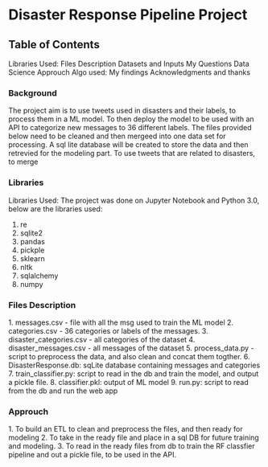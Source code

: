 # Disaster Response Pipeline Project

<h2>Table of Contents</h2>
Libraries Used: Files Description Datasets and Inputs My Questions Data Science Approuch Algo used: My findings Acknowledgments and thanks

<h3>Background</h3>
The project aim is to use tweets used in disasters and their labels, to process them in a ML model. To then deploy the model to be used with an API to categorize new messages to 36 different labels.
The files provided below need to be cleaned and then mergeed into one data set for processing. A sql lite database will be created to store the data and then retrevied for the modeling part. 
To use tweets that are related to disasters, to merge

<h3> Libraries</h3>
Libraries Used: The project was done on Jupyter Notebook and Python 3.0, below are the libraries used:

1. re
2. sqlite2
3. pandas
4. pickple
5. sklearn
6. nltk
7. sqlalchemy
8. numpy

<h3>Files Description</h3>
1. messages.csv - file with all the msg used to train the ML model
2. categories.csv - 36 categories or labels of the messages.
3. disaster_categories.csv - all categories of the dataset
4. disaster_messages.csv - all messages of the dataset
5. process_data.py - script to preprocess the data, and also clean and concat them togther.
6. DisasterResponse.db: sqLite database containing messages and categories
7. train_classifier.py: script to read in the db and train the model, and output a pickle file.
8. classifier.pkl: output of ML model
9. run.py: script to read from the db and run the web app

<h3>Approuch</h3>
1. To build an ETL to clean and preprocess the files, and then ready for modeling
2. To take in the ready file and place in a sql DB for future training and modeling.
3. To read in the ready files from db to train the RF classfier pipeline and out a pickle file, to be used in the API.


